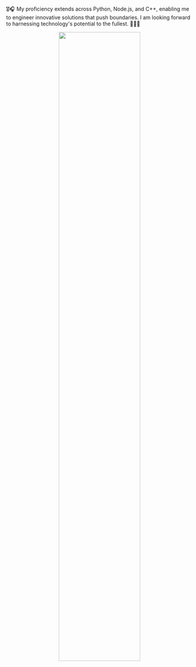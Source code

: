 🎖️🎧 My proficiency extends across Python, Node.js, and C++, enabling me to engineer innovative solutions that push boundaries. I am looking forward to harnessing technology's potential to the fullest. 🌟👩‍💻


<p align="center">
<!-- <img src="https://github-readme-stats.vercel.app/api/top-langs/?username=iababiio&hide=html,css&hide_border=true&theme=tokyonight" alt="Top Languages" width="24%"/>&nbsp;&nbsp;&nbsp;&nbsp;&nbsp;&nbsp;&nbsp; -->
<img src="https://github-readme-activity-graph.vercel.app/graph?username=iababio&hide_border=true&theme=tokyo-night" width="66%">
<br><br>
<!-- <img src="https://github-readme-streak-stats.herokuapp.com/?user=melch-inno&hide_border=true&theme=tokyonight" alt="Streak Stats" width="47%"/>&nbsp;&nbsp;&nbsp;&nbsp;&nbsp;&nbsp;&nbsp; -->
<!-- <img src="https://github-readme-stats.vercel.app/api?username=melch-inno&hide_border=true&theme=tokyonight" alt="Streak Stats" width="43%"/> -->
</p>

<!---
melch-inno/melch-inno is a ✨ special ✨ repository because its `README.md` (this file) appears on your GitHub profile.
You can click the Preview link to take a look at your changes.
--->

